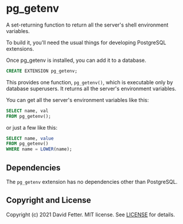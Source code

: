 pg_getenv
======

A set-returning function to return all the server's shell environment variables.

To build it, you'll need the usual things for developing PostgreSQL extensions.

Once pg_getenv is installed, you can add it to a database.

```sql
CREATE EXTENSION pg_getenv;
```

This provides one function, `pg_getenv()`, which is executable only by
database superusers. It returns all the server's environment variables.

You can get all the server's environment variables like this:

```sql
SELECT name, val
FROM pg_getenv();
```

or just a few like this:

```sql
SELECT name, value
FROM pg_getenv()
WHERE name = LOWER(name);
```

Dependencies
------------
The `pg_getenv` extension has no dependencies other than PostgreSQL.

Copyright and License
---------------------

Copyright (c) 2021 David Fetter.
MIT license. See [LICENSE](LICENSE) for details.
